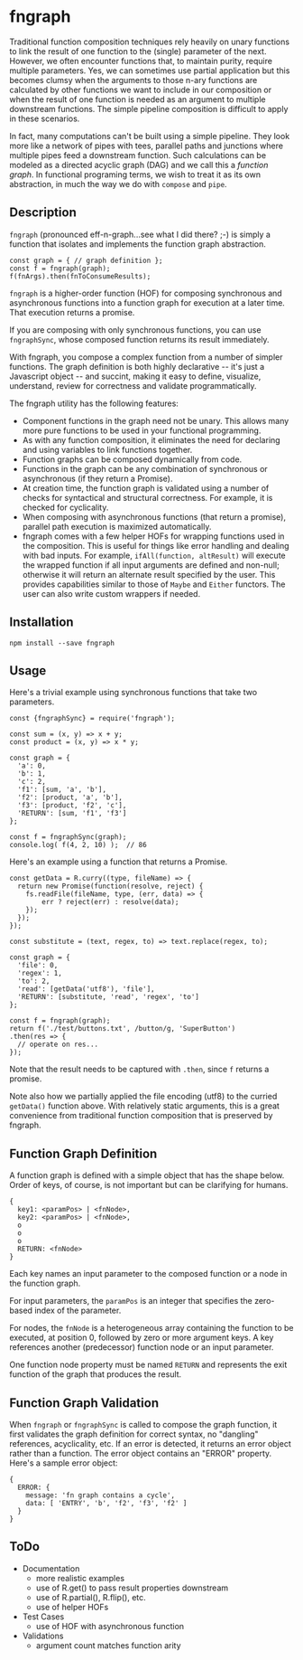 # fngraph

Traditional function composition techniques rely heavily on unary functions to link the result of one function to the (single) parameter of the next. However, we often encounter functions that, to maintain purity, require multiple parameters. Yes,
we can sometimes use partial application but this becomes clumsy when the arguments to those n-ary functions are calculated by other functions we want to include in our composition or when the result of one function is needed as an argument to multiple downstream functions. The simple pipeline composition is difficult to apply in these scenarios.

In fact, many computations can't be built using a simple pipeline. They look more like a network of pipes with tees, parallel paths and junctions where multiple pipes feed a downstream function. Such calculations can be modeled as a directed acyclic graph (DAG) and we call this a *function graph*. In functional programing terms, we wish to treat it as its own abstraction, in much the way we do with `compose` and `pipe`.

## Description

`fngraph` (pronounced eff-n-graph...see what I did there? ;-) is simply a function that isolates and implements the function graph abstraction.

```
const graph = { // graph definition };
const f = fngraph(graph);
f(fnArgs).then(fnToConsumeResults);
```

`fngraph` is a higher-order function (HOF) for composing synchronous and asynchronous functions into a function graph for execution at a later time. That execution returns a promise.

If you are composing with only synchronous functions, you can use `fngraphSync`, whose composed function returns its result immediately.

With fngraph, you compose a complex function from a number of simpler functions. The graph definition is both highly declarative -- it's just a Javascript object -- and succint, making it easy to define, visualize, understand, review for correctness and validate programmatically.

The fngraph utility has the following features:
- Component functions in the graph need not be unary. This allows many more pure functions to be used in your functional programming.
- As with any function composition, it eliminates the need for declaring and using variables to link functions together.
- Function graphs can be composed dynamically from code.
- Functions in the graph can be any combination of synchronous or asynchronous (if they return a Promise).
- At creation time, the function graph is validated using a number of checks for syntactical and structural correctness. For example, it is checked for cyclicality.
- When composing with asynchronous functions (that return a promise), parallel path execution is maximized automatically.
- fngraph comes with a few helper HOFs for wrapping functions used in the composition. This is useful for things like error handling and dealing with bad inputs. For example, `ifAll(function, altResult)` will execute the wrapped function if all input arguments are defined and non-null; otherwise it will return an alternate result specified by the user. This provides capabilities similar to those of `Maybe` and `Either` functors. The user can also write custom wrappers if needed.

## Installation

    npm install --save fngraph

## Usage

Here's a trivial example using synchronous functions that take two parameters.

```
const {fngraphSync} = require('fngraph');

const sum = (x, y) => x + y;
const product = (x, y) => x * y;

const graph = {
  'a': 0,
  'b': 1,
  'c': 2,
  'f1': [sum, 'a', 'b'],
  'f2': [product, 'a', 'b'],
  'f3': [product, 'f2', 'c'],
  'RETURN': [sum, 'f1', 'f3']
};

const f = fngraphSync(graph);
console.log( f(4, 2, 10) );  // 86
```

Here's an example using a function that returns a Promise.

```
const getData = R.curry((type, fileName) => {
  return new Promise(function(resolve, reject) {
    fs.readFile(fileName, type, (err, data) => {
        err ? reject(err) : resolve(data);
    });
  });
});

const substitute = (text, regex, to) => text.replace(regex, to);

const graph = {
  'file': 0,
  'regex': 1,
  'to': 2,
  'read': [getData('utf8'), 'file'],
  'RETURN': [substitute, 'read', 'regex', 'to']
};

const f = fngraph(graph);
return f('./test/buttons.txt', /button/g, 'SuperButton')
.then(res => {
  // operate on res...
});
```

Note that the result needs to be captured with `.then`, since `f` returns a promise.

Note also how we partially applied the file encoding (utf8) to the curried `getData()` function above. With relatively static arguments, this is a great convenience from traditional function composition that is preserved by fngraph.

## Function Graph Definition
A function graph is defined with a simple object that has the shape below. Order of keys, of course, is not important but can be clarifying for humans.
```
{
  key1: <paramPos> | <fnNode>,
  key2: <paramPos> | <fnNode>,
  o
  o
  o
  RETURN: <fnNode>
}
```
Each key names an input parameter to the composed function or a node in the function graph.

For input parameters, the `paramPos` is an integer that specifies the zero-based index of the parameter.

For nodes, the `fnNode` is a heterogeneous array containing the function to be executed, at position 0, followed by zero or more argument keys. A key references another (predecessor) function node or an input parameter.

One function node property must be named `RETURN` and represents the exit function of the graph that produces the result.

## Function Graph Validation
When `fngraph` or `fngraphSync` is called to compose the graph function, it first validates the graph definition for correct syntax, no "dangling" references, acyclicality, etc. If an error is detected, it returns an error object rather than a function. The error object contains an "ERROR" property. Here's a sample error object:
```
{
  ERROR: {
    message: 'fn graph contains a cycle',
    data: [ 'ENTRY', 'b', 'f2', 'f3', 'f2' ] 
  }
}
```

## ToDo

- Documentation
  - more realistic examples
  - use of R.get() to pass result properties downstream
  - use of R.partial(), R.flip(), etc.
  - use of helper HOFs
- Test Cases
  - use of HOF with asynchronous function
- Validations
  - argument count matches function arity

